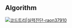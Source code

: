 
## Algorithm
[![코드트리|실력진단-raon37910](https://banner.codetree.ai/v1/banner/raon37910)](https://www.codetree.ai/profiles/raon37910)
